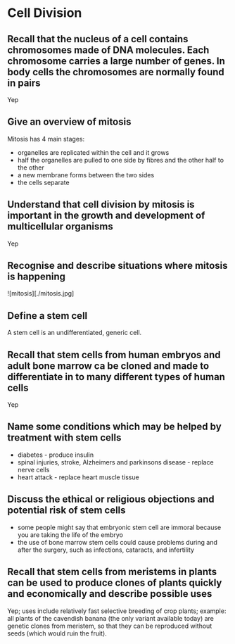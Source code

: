 # Cell Division
## Recall that the nucleus of a cell contains chromosomes made of DNA molecules. Each chromosome carries a large number of genes. In body cells the chromosomes are normally found in pairs
Yep

## Give an overview of mitosis
Mitosis has 4 main stages:
- organelles are replicated within the cell and it grows
- half the organelles are pulled to one side by fibres and the other half to the other
- a new membrane forms between the two sides
- the cells separate

## Understand that cell division by mitosis is important in the growth and development of multicellular organisms
Yep

## Recognise and describe situations where mitosis is happening
![mitosis][./mitosis.jpg]

## Define a stem cell
A stem cell is an undifferentiated, generic cell.

## Recall that stem cells from human embryos and adult bone marrow ca be cloned and made to differentiate in to many different types of human cells
Yep

## Name some conditions which may be helped by treatment with stem cells
- diabetes - produce insulin
- spinal injuries, stroke, Alzheimers and parkinsons disease - replace nerve cells
- heart attack - replace heart muscle tissue

## Discuss the ethical or religious objections and potential risk of stem cells
- some people might say that embryonic stem cell are immoral because you are taking the life of the embryo
- the use of bone marrow stem cells could cause problems during and after the surgery, such as infections, cataracts, and infertility

## Recall that stem cells from meristems in plants can be used to produce clones of plants quickly and economically and describe possible uses
Yep; uses include relatively fast selective breeding of crop plants; example: all plants of the cavendish banana (the only variant available today) are genetic clones from meristem, so that they can be reproduced without seeds (which would ruin the fruit).
